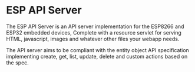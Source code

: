 # ESP API Server

The ESP API Server is an API server implementation for the ESP8266 and ESP32 embedded devices,
Complete with a resource servlet for serving HTML, javascript, images and whatever other files your webapp needs.

The API server aims to be compliant with the entity object API specification implementing create, get, list, update, delete and custom actions based on the spec.
